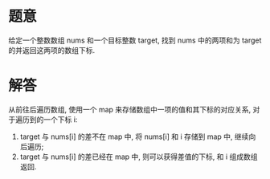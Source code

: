 # 题意

给定一个整数数组 nums 和一个目标整数 target, 找到 nums 中的两项和为 target 的并返回这两项的数组下标.

# 解答

从前往后遍历数组, 使用一个 map 来存储数组中一项的值和其下标的对应关系, 对于遍历到的一个下标 i:
1. target 与 nums[i] 的差不在 map 中, 将 nums[i] 和 i 存储到 map 中, 继续向后遍历;
2. target 与 nums[i] 的差已经在 map 中, 则可以获得差值的下标, 和 i 组成数组返回.
